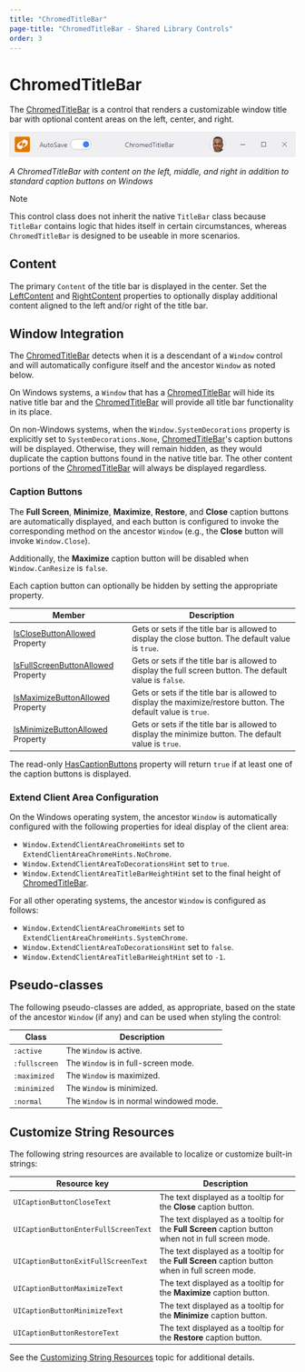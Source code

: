 ```yaml
---
title: "ChromedTitleBar"
page-title: "ChromedTitleBar - Shared Library Controls"
order: 3
---
```

# ChromedTitleBar

The [ChromedTitleBar](xref:@ActiproUIRoot.Controls.ChromedTitleBar) is a control that renders a customizable window title bar with optional content areas on the left, center, and right.

![Screenshot](../images/chromed-title-bar.png)

*A ChromedTitleBar with content on the left, middle, and right in addition to standard caption buttons on Windows*

> [!NOTE]
> This control class does not inherit the native `TitleBar` class because `TitleBar`
> contains logic that hides itself in certain circumstances, whereas `ChromedTitleBar`
> is designed to be useable in more scenarios.

## Content

The primary `Content` of the title bar is displayed in the center.  Set the [LeftContent](xref:@ActiproUIRoot.Controls.ChromedTitleBar.LeftContent) and [RightContent](xref:@ActiproUIRoot.Controls.ChromedTitleBar.RightContent) properties to optionally display additional content aligned to the left and/or right of the title bar.

## Window Integration
The [ChromedTitleBar](xref:@ActiproUIRoot.Controls.ChromedTitleBar) detects when it is a descendant of a `Window` control and will automatically configure itself and the ancestor `Window` as noted below.

On Windows systems, a `Window` that has a [ChromedTitleBar](xref:@ActiproUIRoot.Controls.ChromedTitleBar) will hide its native title bar and the [ChromedTitleBar](xref:@ActiproUIRoot.Controls.ChromedTitleBar) will provide all title bar functionality in its place.

On non-Windows systems, when the `Window.SystemDecorations` property is explicitly set to `SystemDecorations.None`, [ChromedTitleBar](xref:@ActiproUIRoot.Controls.ChromedTitleBar)'s caption buttons will be displayed.  Otherwise, they will remain hidden, as they would duplicate the caption buttons found in the native title bar.  The other content portions of the [ChromedTitleBar](xref:@ActiproUIRoot.Controls.ChromedTitleBar) will always be displayed regardless.

### Caption Buttons

The **Full Screen**, **Minimize**, **Maximize**, **Restore**, and **Close** caption buttons are automatically displayed, and each button is configured to invoke the corresponding method on the ancestor `Window` (e.g., the **Close** button will invoke `Window.Close`).

Additionally, the **Maximize** caption button will be disabled when `Window.CanResize` is `false`.

Each caption button can optionally be hidden by setting the appropriate property.

| Member | Description |
|-----|-----|
| [IsCloseButtonAllowed](xref:@ActiproUIRoot.Controls.ChromedTitleBar.IsCloseButtonAllowed) Property | Gets or sets if the title bar is allowed to display the close button. The default value is `true`. |
| [IsFullScreenButtonAllowed](xref:@ActiproUIRoot.Controls.ChromedTitleBar.IsFullScreenButtonAllowed) Property | Gets or sets if the title bar is allowed to display the full screen button. The default value is `false`. |
| [IsMaximizeButtonAllowed](xref:@ActiproUIRoot.Controls.ChromedTitleBar.IsMaximizeButtonAllowed) Property | Gets or sets if the title bar is allowed to display the maximize/restore button. The default value is `true`. |
| [IsMinimizeButtonAllowed](xref:@ActiproUIRoot.Controls.ChromedTitleBar.IsMinimizeButtonAllowed) Property | Gets or sets if the title bar is allowed to display the minimize button. The default value is `true`. |

The read-only [HasCaptionButtons](xref:@ActiproUIRoot.Controls.ChromedTitleBar.HasCaptionButtons) property will return `true` if at least one of the caption buttons is displayed.

### Extend Client Area Configuration

On the Windows operating system, the ancestor `Window` is automatically configured with the following properties for ideal display of the client area:
- `Window.ExtendClientAreaChromeHints` set to `ExtendClientAreaChromeHints.NoChrome`.
- `Window.ExtendClientAreaToDecorationsHint` set to `true`.
- `Window.ExtendClientAreaTitleBarHeightHint` set to the final height of [ChromedTitleBar](xref:@ActiproUIRoot.Controls.ChromedTitleBar).

For all other operating systems, the ancestor `Window` is configured as follows:
- `Window.ExtendClientAreaChromeHints` set to `ExtendClientAreaChromeHints.SystemChrome`.
- `Window.ExtendClientAreaToDecorationsHint` set to `false`.
- `Window.ExtendClientAreaTitleBarHeightHint` set to `-1`.

## Pseudo-classes

The following pseudo-classes are added, as appropriate, based on the state of the ancestor `Window` (if any) and can be used when styling the control:

| Class | Description |
|-----|-----|
| `:active` | The `Window` is active. |
| `:fullscreen` | The `Window` is in full-screen mode. |
| `:maximized` | The `Window` is maximized. |
| `:minimized` | The `Window` is minimized. |
| `:normal` | The `Window` is in normal windowed mode. |


## Customize String Resources

The following string resources are available to localize or customize built-in strings:

| Resource key | Description |
|-----|-----|
| `UICaptionButtonCloseText` | The text displayed as a tooltip for the **Close** caption button. |
| `UICaptionButtonEnterFullScreenText` | The text displayed as a tooltip for the **Full Screen** caption button when not in full screen mode. |
| `UICaptionButtonExitFullScreenText` | The text displayed as a tooltip for the **Full Screen** caption button when in full screen mode. |
| `UICaptionButtonMaximizeText` | The text displayed as a tooltip for the **Maximize** caption button. |
| `UICaptionButtonMinimizeText` | The text displayed as a tooltip for the **Minimize** caption button. |
| `UICaptionButtonRestoreText` | The text displayed as a tooltip for the **Restore** caption button. |

See the [Customizing String Resources](../../customizing-string-resources.md) topic for additional details.